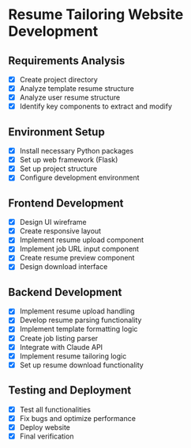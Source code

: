 # Resume Tailoring Website Development

## Requirements Analysis
- [x] Create project directory
- [x] Analyze template resume structure
- [x] Analyze user resume structure
- [x] Identify key components to extract and modify

## Environment Setup
- [x] Install necessary Python packages
- [x] Set up web framework (Flask)
- [x] Set up project structure
- [x] Configure development environment

## Frontend Development
- [x] Design UI wireframe
- [x] Create responsive layout
- [x] Implement resume upload component
- [x] Implement job URL input component
- [x] Create resume preview component
- [x] Design download interface

## Backend Development
- [x] Implement resume upload handling
- [x] Develop resume parsing functionality
- [x] Implement template formatting logic
- [x] Create job listing parser
- [x] Integrate with Claude API
- [x] Implement resume tailoring logic
- [x] Set up resume download functionality

## Testing and Deployment
- [x] Test all functionalities
- [x] Fix bugs and optimize performance
- [x] Deploy website
- [x] Final verification
